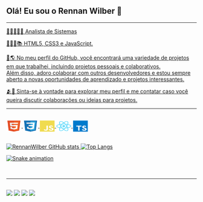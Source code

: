 ## Olá! Eu sou o Rennan Wilber 👋

<div>  <a href="https://github.com/rennanwilber"> </div>


***
👨🏻‍💻🧑🏻 Analista de Sistemas

👨🏻‍💻📚 HTML5, CSS3 e JavaScript. 

📑🌎 No meu perfil do GitHub, você encontrará uma variedade de projetos em que trabalhei, incluindo projetos pessoais e colaborativos. <br> Além disso, adoro colaborar com outros desenvolvedores e estou sempre aberto a novas oportunidades de aprendizado e projetos interessantes.

🫂📧 Sinta-se à vontade para explorar meu perfil e me contatar caso você queira discutir colaborações ou ideias para projetos.


***

<div style="display: inline_block"> <br>
<img align="center" alt="rna-HTML" height="30" width="40" src="https://raw.githubusercontent.com/devicons/devicon/master/icons/html5/html5-original.svg">
<img align="center" alt="rna-CSS" height="30" width="40" src="https://raw.githubusercontent.com/devicons/devicon/master/icons/css3/css3-original.svg">
<img align="center" alt="rna-Js" height="30" width="40" src="https://raw.githubusercontent.com/devicons/devicon/master/icons/javascript/javascript-plain.svg">
<img align="center" alt="rna-React" height="30" width="40" src="https://raw.githubusercontent.com/devicons/devicon/master/icons/react/react-original.svg">
<img align="center" alt="rna-Ts" height="30" width="40" src="https://raw.githubusercontent.com/devicons/devicon/master/icons/typescript/typescript-plain.svg">
  

</br>
</div>

<br>
<div>

![RennanWilber GitHub stats](https://github-readme-stats.vercel.app/api?username=rennanwilber&show_icons=true&theme=radical)
![Top Langs](https://github-readme-stats.vercel.app/api/top-langs/?username=rennanwilber&show_icons=true&theme=radical)


![Snake animation](https://github.com/rennanwilber/rennanwilber/blob/output/github-contribution-grid-snake.svg)

</br>
</div>

***

##
 
<div> 
<a href="https://www.linkedin.com/in/rennanwilber" target="_blank"><img src="https://img.shields.io/badge/-LinkedIn-%230077B5?style=for-the-badge&logo=linkedin&logoColor=white" target="_blank"></a>  
<a href = "mailto:rennanwilber.tech@gmail.com"><img src="https://img.shields.io/badge/-Gmail-%23333?style=for-the-badge&logo=gmail&logoColor=white" target="_blank"></a>
<a href="https://wa.me/5511969577002?text=Ol%C3%A1+Rennan%2C+vim+atrav%C3%A9s+do+GitHub." target="_blank"><img src="https://img.shields.io/badge/WhatsApp-25D366?style=for-the-badge&logo=whatsapp&logoColor=white" target="_blank"></a>
<a href="https://instagram.com/rennan.wilber" target="_blank"><img src="https://img.shields.io/badge/-Instagram-%23E4405F?style=for-the-badge&logo=instagram&logoColor=white" target="_blank"></a>
</div>



